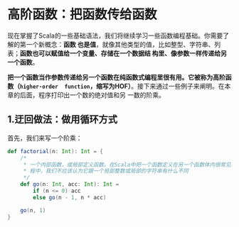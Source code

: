 高阶函数：把函数传给函数
================================================================================
现在掌握了Scala的一些基础语法，我们将继续学习一些函数编程基础。你需要了解的第一个新概念：**函数
也是值**，就像其他类型的值，比如整型、字符串、列表；**函数也可以赋值给一个变量、存储在一个数据结
构里、像参数一样传递给另一个函数**。

**把一个函数当作参数传递给另一个函数在纯函数式编程里很有用。它被称为高阶函数（`higher-order 
function`，缩写为HOF）**。接下来通过一些例子来阐明。在本章的后面，程序打印出一个数的绝对值和另
一数的阶乘。

## 1.迂回做法：做用循环方式
首先，我们来写一个阶乘：
```scala
def factorial(n: Int): Int = {
    /*
     * 一个内部函数，或局部定义函数。在Scala中把一个函数定义在另一个函数体内很常见。在函数式编
     * 程中，我们不应该认为它跟一个局部整数或局部的字符串有什么不同
     */
    def go(n: Int, acc: Int): Int = 
        if (n <= 0) acc 
        else go(n - 1, n * acc)

    go(n, 1)
}
```



